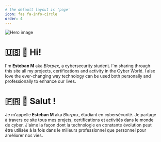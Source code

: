 ```yaml
---
# the default layout is 'page'
icon: fas fa-info-circle
order: 4
---
```


![Hero image](/assets/)


# 🇺🇸 👋 Hi!

I'm **Esteban M** aka *Blorpex*, a cybersecurity student. I'm sharing through this site all my projects, certifications and activity in the Cyber World. I also love the ever-changing way technology can be used both personally and professionally to enhance our lives.


# 🇫🇷 👋 Salut !

Je m'appelle **Esteban M** aka *Blorpex*, étudiant en cybersécurité. Je partage à travers ce site tous mes projets, certifications et activités dans le monde de cyber. J'aime la façon dont la technologie en constante évolution peut être utilisée à la fois dans le milieurs professionnel que personnel pour améliorer nos vies.
